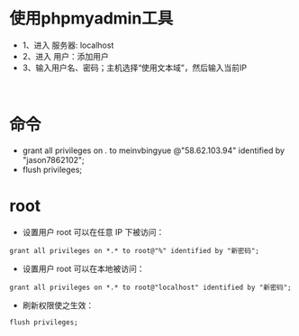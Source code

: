 # 使用phpmyadmin工具
- 1、进入 服务器: localhost
- 2、进入 用户：添加用户
- 3、输入用户名、密码；主机选择“使用文本域”，然后输入当前IP

 
# 命令
- grant all privileges on *.* to meinvbingyue @"58.62.103.94" identified by "jason7862102"; 
- flush privileges; 

# root
- 设置用户 root 可以在任意 IP 下被访问：
```
grant all privileges on *.* to root@"%" identified by "新密码";
```
- 设置用户 root 可以在本地被访问：
```
grant all privileges on *.* to root@"localhost" identified by "新密码";
```
- 刷新权限使之生效：
```
flush privileges;
```
